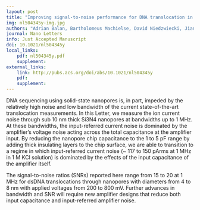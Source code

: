 ```yaml
---
layout: post
title: "Improving signal-to-noise performance for DNA translocation in solid-state nanopores at MHz bandwidths"
img: nl504345y-img.jpg
authors: "Adrian Balan, Bartholomeus Machielse, David Niedzwiecki, Jianxun Lin, Peijie Ong, Rebecca Engelke, Kenneth Shepard, and Marija Drndic"
journal: Nano Letters
info: Just Accepted Manuscript
doi: 10.1021/nl504345y
local_links:
    pdf: nl504345y.pdf
    supplement:
external_links:
    link: http://pubs.acs.org/doi/abs/10.1021/nl504345y
    pdf:
    supplement:
---
```


DNA sequencing using solid-state nanopores is, in part, impeded by the relatively high noise and low bandwidth of the current state-of-the-art translocation measurements. In this Letter, we measure the ion current noise through sub 10 nm thick Si3N4 nanopores at bandwidths up to 1 MHz. At these bandwidths, the input-referred current noise is dominated by the amplifier’s voltage noise acting across the total capacitance at the amplifier input. By reducing the nanopore chip capacitance to the 1 to 5 pF range by adding thick insulating layers to the chip surface, we are able to transition to a regime in which input-referred current noise (~ 117 to 150 pArms at 1 MHz in 1 M KCl solution) is dominated by the effects of the input capacitance of the amplifier itself. 
<!--more--> 
The signal-to-noise ratios (SNRs) reported here range from 15 to 20 at 1 MHz for dsDNA translocations through nanopores with diameters from 4 to 8 nm with applied voltages from 200 to 800 mV. Further advances in bandwidth and SNR will require new amplifier designs that reduce both input capacitance and input-referred amplifier noise.
